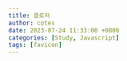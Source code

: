 ```yaml
---
title: 클로저
author: cotes
date: 2023-07-24 11:33:00 +0800
categories: [Study, Javascript]
tags: [favicon]
---
```

